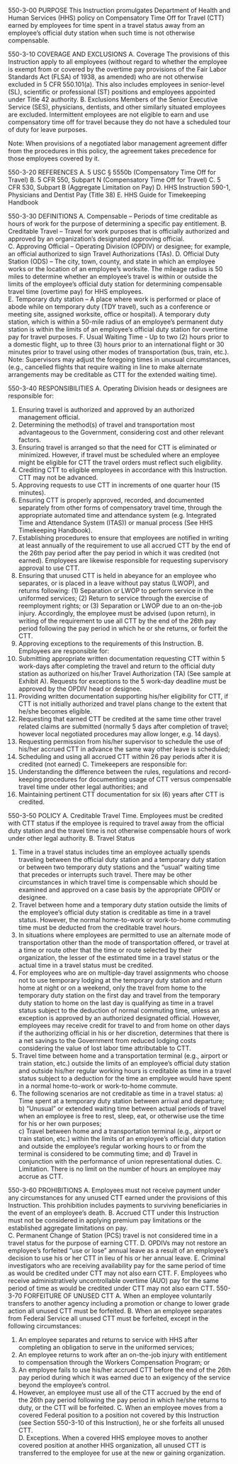 550-3-00	PURPOSE 
This Instruction promulgates Department of Health and Human Services (HHS) policy on Compensatory Time Off for Travel (CTT) earned by employees for time spent in a travel status away from an employee’s official duty station when such time is not otherwise compensable.

 550-3-10	COVERAGE AND EXCLUSIONS
A.	Coverage
The provisions of this Instruction apply to all employees (without regard to whether the employee is exempt from or covered by the overtime pay provisions of the Fair Labor Standards Act (FLSA) of 1938, as amended) who are not otherwise excluded in 5 CFR 550.101(a).   This also includes employees in senior-level (SL), scientific or professional (ST) positions and employees appointed under Title 42 authority. 
B.	Exclusions
Members of the Senior Executive Service (SES), physicians, dentists, and other similarly situated employees are excluded. Intermittent employees are not eligible to earn and use compensatory time off for travel because they do not have a scheduled tour of duty for leave purposes.  

Note:  When provisions of a negotiated labor management agreement differ from the procedures in this policy, the agreement takes precedence for those employees covered by it.  

550-3-20	REFERENCES
A.	5 USC § 5550b (Compensatory Time Off for Travel)
B.	5 CFR 550, Subpart N (Compensatory Time Off for Travel)
C.	5 CFR 530, Subpart B (Aggregate Limitation on Pay)
D.	HHS Instruction 590-1, Physicians and Dentist Pay (Title 38)
E.         HHS Guide for Timekeeping Handbook

550-3-30	DEFINITIONS
A.	Compensable – Periods of time creditable as hours of work for the purpose of determining a specific pay entitlement.
B.	Creditable Travel – Travel for work purposes that is officially authorized and approved by an organization’s designated approving official.   
C.	Approving Official – Operating Division (OPDIV) or designee; for example, an official authorized to sign Travel Authorizations (TAs).
D.	Official Duty Station (ODS) – The city, town, county, and state in which an employee works or the location of an employee’s worksite. The mileage radius is 50 miles to determine whether an employee’s travel is within or outside the limits of the employee’s official duty station for determining compensable travel time (overtime pay) for HHS employees.  
E.	Temporary duty station – A place where work is performed or place of abode while on temporary duty (TDY travel), such as a conference or meeting site, assigned worksite, office or hospital).  A temporary duty station, which is within a 50-mile radius of an employee’s permanent duty station is within the limits of an employee’s official duty station for overtime pay for travel purposes.
F.	Usual Waiting Time -  Up to two (2) hours prior to a domestic flight, up to three (3) hours prior to an international flight or 30 minutes prior to travel using other modes of transportation (bus, train, etc.).  Note:  Supervisors may adjust the foregoing times in unusual circumstances, (e.g., cancelled flights that require waiting in line to make alternate arrangements may be creditable as CTT for the extended waiting time).    

550-3-40	RESPONSIBILITIES
A.		Operating Division heads or designees are responsible for: 
1.	Ensuring travel is authorized and approved by an authorized management official.
2.	Determining the method(s) of travel and transportation most advantageous to the Government, considering cost and other relevant factors.  
3.	Ensuring travel is arranged so that the need for CTT is eliminated or minimized. However, if travel must be scheduled where an employee might be eligible for CTT the travel orders must reflect such eligibility.   
4.	Crediting CTT to eligible employees in accordance with this Instruction. CTT may not be advanced.
5.	Approving requests to use CTT in increments of one quarter hour (15 minutes).
6.	Ensuring CTT is properly approved, recorded, and documented separately from other forms of compensatory travel time, through the appropriate automated time and attendance system (e.g. Integrated Time and Attendance System (ITAS)) or manual process (See HHS Timekeeping Handbook).
7.	Establishing procedures to ensure that employees are notified in writing at least annually of the requirement to use all accrued CTT by the end of the 26th pay period after the pay period in which it was credited (not earned).   Employees are likewise responsible for requesting supervisory approval to use CTT.
8.	Ensuring that unused CTT is held in abeyance for an employee who separates, or is placed in a leave without pay status (LWOP), and returns following:  (1) Separation or LWOP to perform service in the uniformed services; (2) Return to service through the exercise of reemployment rights; or (3) Separation or LWOP due to an on-the-job injury.  Accordingly, the employee must be advised (upon return), in writing of the requirement to use all CTT by the end of the 26th pay period following the pay period in which he or she returns, or forfeit the CTT.
9.	 Approving exceptions to the requirements of this Instruction.
B.	    Employees are responsible for:
1.	Submitting appropriate written documentation requesting CTT within 5 work-days after  completing the travel and return to the official duty station as authorized on his/her Travel Authorization (TA) (See sample at Exhibit A).   Requests for exceptions to the 5 work-day deadline must be approved by the OPDIV head or designee.
2.	Providing written documentation supporting his/her eligibility for CTT, if CTT is not initially authorized and travel plans change to the extent that he/she becomes eligible.  
3.	Requesting that earned CTT be credited at the same time other travel related claims are submitted (normally 5 days after completion of travel; however local negotiated procedures may allow longer, e.g. 14 days).  
4.	Requesting permission from his/her supervisor to schedule the use of his/her accrued CTT in advance the same way other leave is scheduled;
5.	Scheduling and using all accrued CTT within 26 pay periods after it is credited (not earned)
C.   	Timekeepers are responsible for:
1.	Understanding the difference between the rules, regulations and record-keeping procedures for documenting usage of CTT versus compensable travel time under other legal authorities; and
2.	Maintaining pertinent CTT documentation for six (6) years after CTT is credited.

550-3-50	POLICY
A.	Creditable Travel Time.  Employees must be credited with CTT status if the employee is required to travel away from the official duty station and the travel time is not otherwise compensable hours of work under other legal authority.
B.	Travel Status
1.	Time in a travel status includes time an employee actually spends traveling between the official duty station and a temporary duty station or between two temporary duty stations and the “usual” waiting time that precedes or interrupts such travel.  There may be other circumstances in which travel time is compensable which should be examined and approved on a case basis by the appropriate OPDIV or designee. 
2.	Travel between home and a temporary duty station outside the limits of the employee’s official duty station is creditable as time in a travel status.  However, the normal home-to-work or work-to-home commuting time must be deducted from the creditable travel hours.
3.	In situations where employees are permitted to use an alternate mode of transportation other than the mode of transportation offered, or travel at a time or route other that the time or route selected by their organization, the lesser of the estimated time in a travel status or the actual time in a travel status must be credited.          
4.	For employees who are on multiple-day travel assignments who choose not to use temporary lodging at the temporary duty station and return home at night or on a weekend, only the travel from home to the temporary duty station on the first day and travel from the temporary duty station to home on the last day is qualifying as time in a travel status subject to the deduction of normal commuting time, unless an exception is approved by an authorized designated official.
However, employees may receive credit for travel to and from home on other days if the authorizing official in his or her discretion, determines that there is a net savings to the Government from reduced lodging costs considering the value of lost labor time attributable to CTT.   
5.	Travel time between home and a transportation terminal (e.g., airport or train station, etc.) outside the limits of an employee’s official duty station and outside his/her regular working hours is creditable as time in a travel status subject to a deduction for the time an employee would have spent in a normal home-to-work or work-to-home commute.
6.	The following scenarios are not creditable as time in a travel status:
a)	Time spent at a temporary duty station between arrival and departure; 
b)	 “Unusual” or extended waiting time between actual periods of travel when an employee is free to rest, sleep, eat, or otherwise use the time for his or her own purposes;  
c)	Travel between home and a transportation terminal (e.g., airport or train station, etc.) within the limits of an employee’s official duty station and outside the employee’s regular working hours to or from the terminal is considered to be commuting time;  and
d)	Travel in conjunction with the performance of union representational duties.
C.	Limitation.  There is no limit on the number of hours an employee may accrue as CTT.

550-3-60	PROHIBITIONS
A.		Employees must not receive payment under any circumstances for any unused CTT earned under the provisions of this Instruction.  This prohibition includes payments to surviving beneficiaries in the event of an employee’s death.
B.		Accrued CTT under this Instruction must not be considered in applying premium pay limitations or the established aggregate limitations on pay.  
C.		Permanent Change of Station (PCS) travel is not considered time in a travel status for the purpose of earning CTT.
D.		OPDIVs may not restore an employee’s forfeited “use or lose” annual leave as a result of an employee’s decision to use his or her CTT in lieu of his or her annual leave.
E.		Criminal investigators who are receiving availability pay for the same period of time as would be credited under CTT may not also earn CTT.
F.		Employees who receive administratively uncontrollable overtime (AUO) pay for the same period of time as would be credited under CTT may not also earn CTT.
550-3-70	FORFEITURE OF UNUSED CTT
A.		When an employee voluntarily transfers to another agency including a promotion or change to lower grade action all unused CTT must be forfeited.
B.		When an employee separates from Federal Service all unused CTT must be forfeited, except in the following circumstances:
1.	An employee separates and returns to service with HHS after completing an obligation to serve in the uniformed services;
2.	An employee returns to work after an on-the-job injury with entitlement to compensation through the Workers Compensation Program; or
3.	An employee fails to use his/her accrued CTT before the end of the 26th pay period during which it was earned due to an exigency of the service beyond the employee’s control.  
4.	However, an employee must use all of the CTT accrued by the end of the 26th pay period following the pay period in which he/she returns to duty, or the CTT will be forfeited.
C.	When an employee moves from a covered Federal position to a position not covered by this Instruction (see Section 550-3-10 of this Instruction), he or she forfeits all unused CTT.  
D.		Exceptions.  When a covered HHS employee moves to another covered position at another HHS organization, all unused CTT is transferred to the employee for use at the new or gaining organization.
